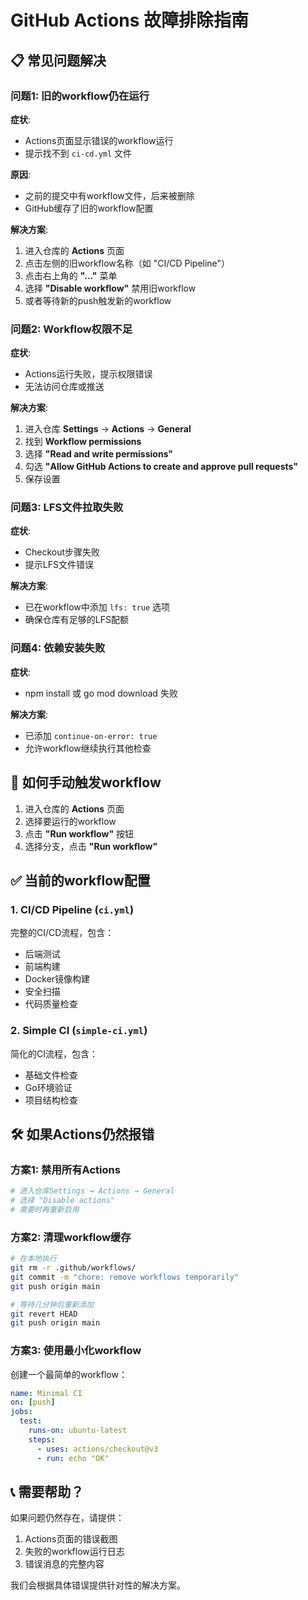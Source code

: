 # GitHub Actions 故障排除指南

## 📋 常见问题解决

### 问题1: 旧的workflow仍在运行

**症状**: 
- Actions页面显示错误的workflow运行
- 提示找不到 `ci-cd.yml` 文件

**原因**: 
- 之前的提交中有workflow文件，后来被删除
- GitHub缓存了旧的workflow配置

**解决方案**:
1. 进入仓库的 **Actions** 页面
2. 点击左侧的旧workflow名称（如 "CI/CD Pipeline"）
3. 点击右上角的 **"..."** 菜单
4. 选择 **"Disable workflow"** 禁用旧workflow
5. 或者等待新的push触发新的workflow

### 问题2: Workflow权限不足

**症状**:
- Actions运行失败，提示权限错误
- 无法访问仓库或推送

**解决方案**:
1. 进入仓库 **Settings** → **Actions** → **General**
2. 找到 **Workflow permissions**
3. 选择 **"Read and write permissions"**
4. 勾选 **"Allow GitHub Actions to create and approve pull requests"**
5. 保存设置

### 问题3: LFS文件拉取失败

**症状**:
- Checkout步骤失败
- 提示LFS文件错误

**解决方案**:
- 已在workflow中添加 `lfs: true` 选项
- 确保仓库有足够的LFS配额

### 问题4: 依赖安装失败

**症状**:
- npm install 或 go mod download 失败

**解决方案**:
- 已添加 `continue-on-error: true`
- 允许workflow继续执行其他检查

## 🔄 如何手动触发workflow

1. 进入仓库的 **Actions** 页面
2. 选择要运行的workflow
3. 点击 **"Run workflow"** 按钮
4. 选择分支，点击 **"Run workflow"**

## ✅ 当前的workflow配置

### 1. CI/CD Pipeline (`ci.yml`)
完整的CI/CD流程，包含：
- 后端测试
- 前端构建
- Docker镜像构建
- 安全扫描
- 代码质量检查

### 2. Simple CI (`simple-ci.yml`)
简化的CI流程，包含：
- 基础文件检查
- Go环境验证
- 项目结构检查

## 🛠️ 如果Actions仍然报错

### 方案1: 禁用所有Actions
```bash
# 进入仓库Settings → Actions → General
# 选择 "Disable actions"
# 需要时再重新启用
```

### 方案2: 清理workflow缓存
```bash
# 在本地执行
git rm -r .github/workflows/
git commit -m "chore: remove workflows temporarily"
git push origin main

# 等待几分钟后重新添加
git revert HEAD
git push origin main
```

### 方案3: 使用最小化workflow
创建一个最简单的workflow：
```yaml
name: Minimal CI
on: [push]
jobs:
  test:
    runs-on: ubuntu-latest
    steps:
      - uses: actions/checkout@v3
      - run: echo "OK"
```

## 📞 需要帮助？

如果问题仍然存在，请提供：
1. Actions页面的错误截图
2. 失败的workflow运行日志
3. 错误消息的完整内容

我们会根据具体错误提供针对性的解决方案。
